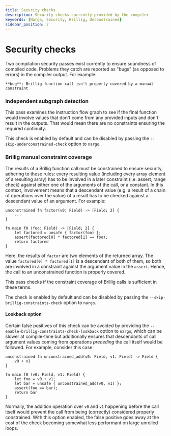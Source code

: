 ```yaml
---
title: Security checks
description: Security checks currently provided by the compiler
keywords: [Nargo, Security, Brillig, Unconstrained]
sidebar_position: 2
---
```


# Security checks

Two compilation security passes exist currently to ensure soundness of compiled code. Problems they catch are reported as "bugs" (as opposed to errors) in the compiler output. For example:

```
**bug**: Brillig function call isn't properly covered by a manual constraint
```

### Independent subgraph detection

This pass examines the instruction flow graph to see if the final function would involve values that don't come from any provided inputs and don't result in the outputs. That would mean there are no constraints ensuring the required continuity.

This check is enabled by default and can be disabled by passing the `--skip-underconstrained-check` option to `nargo`.

### Brillig manual constraint coverage

The results of a Brillig function call must be constrained to ensure security, adhering to these rules: every resulting value (including every array element of a resulting array) has to be involved in a later constraint (i.e. assert, range check) against either one of the arguments of the call, or a constant. In this context, involvement means that a descendant value (e.g. a result of a chain of operations over the value) of a result has to be checked against a descendant value of an argument. For example:

```noir
unconstrained fn factor(v0: Field) -> [Field; 2] {
    ...
}

fn main f0 (foo: Field) -> [Field; 2] {
    let factored = unsafe { factor(foo) };
    assert(factored[0] * factored[1] == foo);
    return factored
}
```

Here, the results of `factor` are two elements of the returned array. The value `factored[0] * factored[1]` is a descendant of both of them, so both are involved in a constraint against the argument value in the `assert`. Hence, the call to an unconstrained function is properly covered.

This pass checks if the constraint coverage of Brillig calls is sufficient in these terms.

The check is enabled by default and can be disabled by passing the `--skip-brillig-constraints-check` option to `nargo`.

#### Lookback option

Certain false positives of this check can be avoided by providing the `--enable-brillig-constraints-check-lookback` option to `nargo`, which can be slower at compile-time but additionally ensures that descendants of call argument values coming from operations *preceding* the call itself would be followed. For example, consider this case:

```noir
unconstrained fn unconstrained_add(v0: Field, v1: Field) -> Field {
    v0 + v1
}

fn main f0 (v0: Field, v1: Field) {
    let foo = v0 + v1;
    let bar = unsafe { unconstrained_add(v0, v1) };
    assert(foo == bar);
    return bar
}
```

Normally, the addition operation over `v0` and `v1` happening before the call itself would prevent the call from being (correctly) considered properly constrained. With this option enabled, the false positive goes away at the cost of the check becoming somewhat less performant on large unrolled loops.

